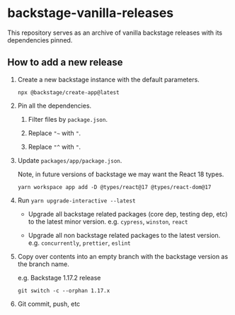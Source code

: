 # backstage-vanilla-releases

This repository serves as an archive of vanilla backstage releases with its dependencies pinned.

## How to add a new release

1. Create a new backstage instance with the default parameters.

    ```console
    npx @backstage/create-app@latest
    ```

2. Pin all the dependencies.

    1. Filter files by `package.json`.

    2. Replace `"~` with `"`.

    3. Replace `"^` with `"`.

3. Update `packages/app/package.json`.

    Note, in future versions of backstage we may want the React 18 types.

    ```console
    yarn workspace app add -D @types/react@17 @types/react-dom@17
    ```

4. Run `yarn upgrade-interactive --latest`

    - Upgrade all backstage related packages (core dep, testing dep, etc) to the latest minor version. e.g. `cypress`, `winston`, `react`

    - Upgrade all non backstage related packages to the latest version. e.g. `concurrently`, `prettier`, `eslint`

5. Copy over contents into an empty branch with the backstage version as the branch name.

    e.g. Backstage 1.17.2 release

    ```console
    git switch -c --orphan 1.17.x
    ```

6. Git commit, push, etc
